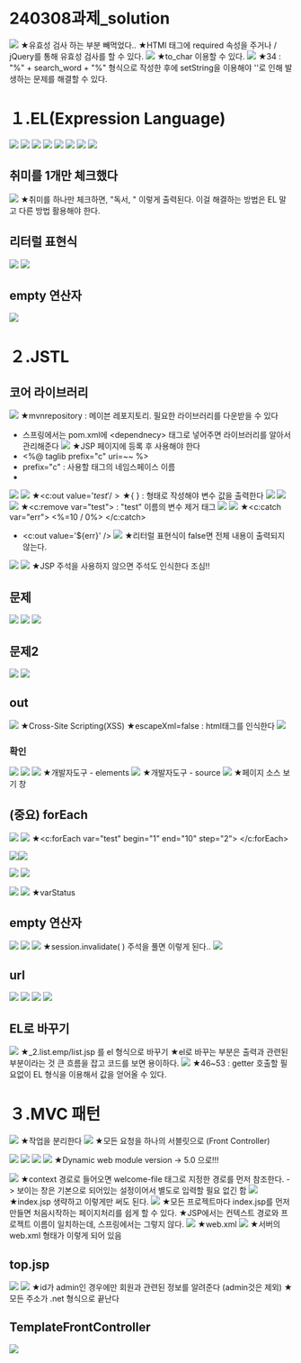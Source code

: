 # 240308과제_solution
![](../image/Pasted%20image%2020240311090704.png)
★유효성 검사 하는 부분 빼먹었다..
★HTMl 태그에 required 속성을 주거나 /  jQuery를 통해 유효성 검사를 할 수 있다.
![](../image/Pasted%20image%2020240311092242.png)
★to_char 이용할 수 있다.
![](../image/Pasted%20image%2020240311092333.png)
★34 : "%" + search_word + "%" 형식으로 작성한 후에 setString을 이용해야 ''로 인해 발생하는 문제를 해결할 수 있다.


# １.EL(Expression Language)
![](../image/Pasted%20image%2020240311094226.png)
![](../image/Pasted%20image%2020240311094500.png)
![](../image/Pasted%20image%2020240311100618.png)
![](../image/Pasted%20image%2020240311101413.png)
![](../image/Pasted%20image%2020240311102154.png)
![](../image/Pasted%20image%2020240311102200.png)
![](../image/Pasted%20image%2020240311104114.png)
![](../image/Pasted%20image%2020240311104404.png)


## 취미를 1개만 체크했다
![](../image/Pasted%20image%2020240311104944.png)
★취미를 하나만 체크하면, "독서, " 이렇게 출력된다. 이걸 해결하는 방법은 EL 말고 다른 방법 활용해야 한다.



## 리터럴 표현식
![](../image/Pasted%20image%2020240311110135.png)
![](../image/Pasted%20image%2020240311110622.png)


## empty 연산자
![](../image/Pasted%20image%2020240311111406.png)


# ２.JSTL

## 코어 라이브러리
![](../image/Pasted%20image%2020240311112251.png)
★mvnrepository : 메이븐 레포지토리. 필요한 라이브러리를 다운받을 수 있다
- 스프링에서는 pom.xml에 \<dependnecy> 태그로 넣어주면 라이브러리를 알아서 관리해준다
![](../image/Pasted%20image%2020240311114750.png)
★JSP 페이지에 등록 후 사용해야 한다
- \<%@ taglib prefix="c" uri=~~ %>
- prefix="c" : 사용할 태그의 네임스페이스 이름
- 
![](../image/Pasted%20image%2020240311120102.png)
![](../image/Pasted%20image%2020240311120329.png)
★\<c:out value='${test}' />
★${ } : 형태로 작성해야 변수 값을 출력한다
![](../image/Pasted%20image%2020240311121054.png)
![](../image/Pasted%20image%2020240311121119.png)
![](../image/Pasted%20image%2020240311121305.png)
★<c:remove var="test"> : "test" 이름의 변수 제거 태그
![](../image/Pasted%20image%2020240311121529.png)
![](../image/Pasted%20image%2020240311121742.png)
★<c:catch var="err">  <%=10 / 0%>  </c:catch>
- <c:out value='${err}' />
![](../image/Pasted%20image%2020240311121947.png)
★리터럴 표현식이 false면 전체 내용이 출력되지 않는다.

![](../image/Pasted%20image%2020240311122331.png)
![](../image/Pasted%20image%2020240311123048.png)
★JSP 주석을 사용하지 않으면 주석도 인식한다 조심!!

## 문제
![](../image/Pasted%20image%2020240311123852.png)
![](../image/Pasted%20image%2020240311124050.png)
![](../image/Pasted%20image%2020240311124107.png)


## 문제2
![](../image/Pasted%20image%2020240311124142.png)
![](../image/Pasted%20image%2020240311124852.png)


## out
![](../image/Pasted%20image%2020240311140426.png)
★Cross-Site Scripting(XSS)
★escapeXml=false : html태그를 인식한다
![](../image/Pasted%20image%2020240311140844.png)

### 확인
![](../image/Pasted%20image%2020240311141414.png)
![](../image/Pasted%20image%2020240311141936.png)
![](../image/Pasted%20image%2020240311141947.png)
★개발자도구 - elements
![](../image/Pasted%20image%2020240311142000.png)
★개발자도구 - source
![](../image/Pasted%20image%2020240311142038.png)
★페이지 소스 보기 창


## (중요) forEach
![](../image/Pasted%20image%2020240311142702.png)
![](../image/Pasted%20image%2020240311143205.png)
★\<c:forEach var="test" begin="1" end="10" step="2"> <\/c:forEach>


![](../image/Pasted%20image%2020240311143455.png)![](../image/Pasted%20image%2020240311143503.png)



![](../image/Pasted%20image%2020240311143903.png)
![](../image/Pasted%20image%2020240311144025.png)



![](../image/Pasted%20image%2020240311144318.png)
![](../image/Pasted%20image%2020240311144733.png)
★varStatus


## empty 연산자
![](../image/Pasted%20image%2020240311144938.png)
![](../image/Pasted%20image%2020240311150332.png)
![](../image/Pasted%20image%2020240311150409.png)
★session.invalidate( ) 주석을 풀면 이렇게 된다..
![](../image/Pasted%20image%2020240311150432.png)



## url
![](../image/Pasted%20image%2020240311150819.png)
![](../image/Pasted%20image%2020240311151849.png)
![](../image/Pasted%20image%2020240311152242.png)
![](../image/Pasted%20image%2020240311152252.png)



## EL로 바꾸기
![](../image/Pasted%20image%2020240311154033.png)
★\_2.list.emp\/list.jsp 를 el 형식으로 바꾸기
★el로 바꾸는 부분은 출력과 관련된 부분이라는 것 큰 흐름을 잡고 코드를 보면 용이하다.
![](../image/Pasted%20image%2020240311154539.png)
★46~53 : getter 호출할 필요없이 EL 형식을 이용해서 값을 얻어올 수 있다.



# ３.MVC 패턴
![](../image/Pasted%20image%2020240311161403.png)
★작업을 분리한다
![](../image/Pasted%20image%2020240311161605.png)
★모든 요청을 하나의 서블릿으로 (Front Controller)

![](../image/240311_Image20240311161818.png)
![](../image/240311_Image20240311163428.png)
![](../image/240311_Image20240311161959.png)
![](../image/Pasted%20image%2020240311162341.png)
★Dynamic web module version -> 5.0 으로!!!

![](../image/Pasted%20image%2020240311163624.png)
★context 경로로 들어오면 welcome-file 태그로 지정한 경로를 먼저 참조한다. -> 보이는 창은 기본으로 되어있는 설정이어서 별도로 입력할 필요 없긴 함
![](../image/Pasted%20image%2020240311163818.png)
★index.jsp 생략하고 이렇게만 써도 된다.
![](../image/Pasted%20image%2020240311163918.png)
★모든 프로젝트마다 index.jsp를 먼저 만들면 처음시작하는 페이지처리를 쉽게 할 수 있다.
★JSP에서는 컨텍스트 경로와 프로젝트 이름이 일치하는데, 스프링에서는 그렇지 않다.
![](../image/Pasted%20image%2020240311164207.png)
★web.xml
![](../image/Pasted%20image%2020240311164258.png)
★서버의 web.xml 형태가 이렇게 되어 있음


## top.jsp
![](../image/Pasted%20image%2020240311170317.png)
![](../image/Pasted%20image%2020240311170345.png)
★id가 admin인 경우에만 회원과 관련된 정보를 알려준다 (admin것은 제외)
★모든 주소가 .net 형식으로 끝난다


## TemplateFrontController
![](../image/Pasted%20image%2020240311171526.png)
